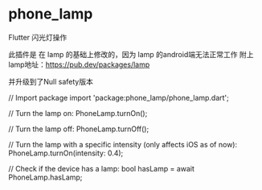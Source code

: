# phone_lamp

Flutter 闪光灯操作

此插件是 在 lamp 的基础上修改的，因为 lamp 的android端无法正常工作
附上lamp地址：https://pub.dev/packages/lamp

并升级到了Null safety版本

// Import package
import 'package:phone_lamp/phone_lamp.dart';

// Turn the lamp on:
PhoneLamp.turnOn();

// Turn the lamp off:
PhoneLamp.turnOff();

// Turn the lamp with a specific intensity (only affects iOS as of now):
PhoneLamp.turnOn(intensity: 0.4);

// Check if the device has a lamp:
bool hasLamp = await PhoneLamp.hasLamp;